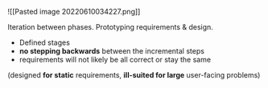 ![[Pasted image 20220610034227.png]]



Iteration between phases. Prototyping requirements & design.
-   Defined stages
-   **no stepping backwards** between the incremental steps
-   requirements will not likely be all correct or stay the same 

(designed **for static** requirements, **ill-suited for large** user-facing problems)
